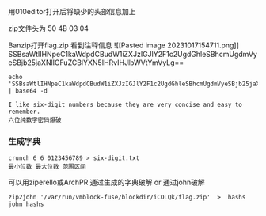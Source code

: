 
用010editor打开后将缺少的头部信息加上

zip文件头为 50 4B 03 04

Banzip打开flag.zip
看到注释信息
![[Pasted image 20231017154711.png]]
SSBsaWtlIHNpeC1kaWdpdCBudW1iZXJzIGJlY2F1c2UgdGhleSBhcmUgdmVyeSBjb25jaXNlIGFuZCBlYXN5IHRvIHJlbWVtYmVyLg==

```shell
echo 'SSBsaWtlIHNpeC1kaWdpdCBudW1iZXJzIGJlY2F1c2UgdGhleSBhcmUgdmVyeSBjb25jaXNlIGFuZCBlYXN5IHRvIHJlbWVtYmVyLg==' | base64 -d

I like six-digit numbers because they are very concise and easy to remember.
六位纯数字密码爆破
```

### 生成字典
```shell
crunch 6 6 0123456789 > six-digit.txt
最小位数 最大位数 范围区间
```

可以用ziperello或ArchPR 通过生成的字典破解 or 通过john破解

```shell
zip2john '/var/run/vmblock-fuse/blockdir/iCOLQk/flag.zip'  >  hashs
john hashs
```

